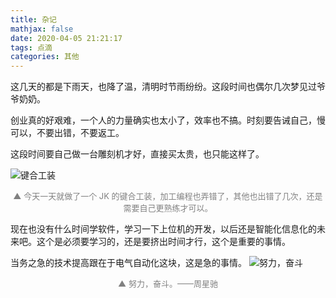 ```yaml
---
title: 杂记
mathjax: false
date: 2020-04-05 21:21:17
tags: 点滴
categories: 其他
---
```


这几天的都是下雨天，也降了温，清明时节雨纷纷。这段时间也偶尔几次梦见过爷爷奶奶。

<!--more-->

创业真的好艰难，一个人的力量确实也太小了，效率也不搞。时刻要告诫自己，慢可以，不要出错，不要返工。

这段时间要自己做一台雕刻机才好，直接买太贵，也只能这样了。

![键合工装](http://image.huvjie.com/200405N01_img01.jpg)
<div style="font-size:13px;color:gray;text-align:center">▲ 今天一天就做了一个 JK 的键合工装，加工编程也弄错了，其他也出错了几次，还是需要自己更熟练才可以。</div>

现在也没有什么时间学软件，学习一下上位机的开发，以后还是智能化信息化的未来吧。这个是必须要学习的，还是要挤出时间才行，这个是重要的事情。

当务之急的技术提高跟在于电气自动化这块，这是急的事情。
![努力，奋斗](http://image.huvjie.com/200405N01_img02.jpg)
<div style="font-size:13px;color:gray;text-align:center">▲ 努力，奋斗。——周星驰</div>


<!--
<hr/>
<span style="color:gray;font-size:12px">
参考： 
1.[link-01]()
2.[link-02]()
3.[link-03]()
</span>
-->